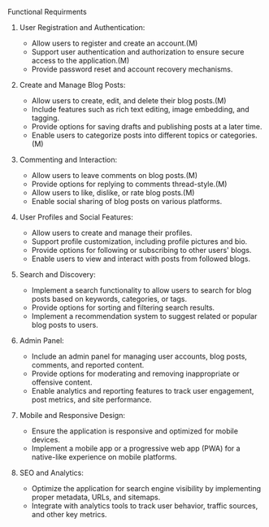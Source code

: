 Functional Requirments

1. User Registration and Authentication:
    
    - Allow users to register and create an account.(M)
    - Support user authentication and authorization to ensure secure access to the application.(M)
    - Provide password reset and account recovery mechanisms.
2. Create and Manage Blog Posts:
    
    - Allow users to create, edit, and delete their blog posts.(M)
    - Include features such as rich text editing, image embedding, and tagging.
    - Provide options for saving drafts and publishing posts at a later time.
    - Enable users to categorize posts into different topics or categories.(M)
3. Commenting and Interaction:
    
    - Allow users to leave comments on blog posts.(M)
    - Provide options for replying to comments thread-style.(M)
    - Allow users to like, dislike, or rate blog posts.(M)
    - Enable social sharing of blog posts on various platforms.
4. User Profiles and Social Features:
    
    - Allow users to create and manage their profiles.
    - Support profile customization, including profile pictures and bio.
    - Provide options for following or subscribing to other users' blogs.
    - Enable users to view and interact with posts from followed blogs.
5. Search and Discovery:
    
    - Implement a search functionality to allow users to search for blog posts based on keywords, categories, or tags.
    - Provide options for sorting and filtering search results.
    - Implement a recommendation system to suggest related or popular blog posts to users.
6. Admin Panel:
    
    - Include an admin panel for managing user accounts, blog posts, comments, and reported content.
    - Provide options for moderating and removing inappropriate or offensive content.
    - Enable analytics and reporting features to track user engagement, post metrics, and site performance.
7. Mobile and Responsive Design:
    
    - Ensure the application is responsive and optimized for mobile devices.
    - Implement a mobile app or a progressive web app (PWA) for a native-like experience on mobile platforms.
8. SEO and Analytics:
    
    - Optimize the application for search engine visibility by implementing proper metadata, URLs, and sitemaps.
    - Integrate with analytics tools to track user behavior, traffic sources, and other key metrics.
